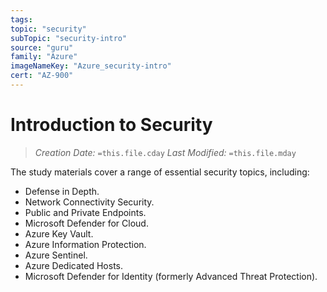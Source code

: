 ```yaml
---
tags:
topic: "security"
subTopic: "security-intro"
source: "guru"
family: "Azure"
imageNameKey: "Azure_security-intro"
cert: "AZ-900"
---
```

# Introduction to Security

> _Creation Date:_ `=this.file.cday` _Last Modified:_ `=this.file.mday`

The study materials cover a range of essential security topics, including:

- Defense in Depth.
- Network Connectivity Security.
- Public and Private Endpoints.
- Microsoft Defender for Cloud.
- Azure Key Vault.
- Azure Information Protection.
- Azure Sentinel.
- Azure Dedicated Hosts.
- Microsoft Defender for Identity (formerly Advanced Threat Protection).